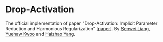 # Drop-Activation
The official implementation of paper "Drop-Activation: Implicit Parameter Reduction and Harmonious Regularization" [[paper]](https://arxiv.org/abs/1811.05850).
By [Senwei Liang](https://github.com/LeungSamWai), [Yuehaw Kwoo](https://www.google.com) and [Haizhao Yang](https://haizhaoyang.github.io/).

